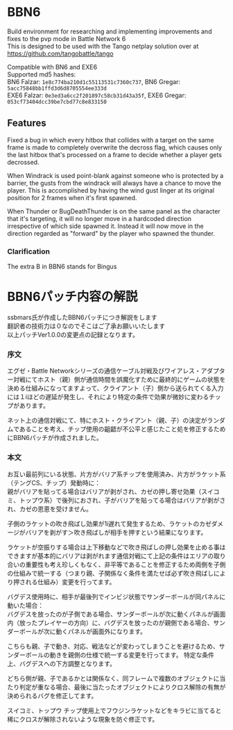 # BBN6
 
Build environment for researching and implementing improvements and fixes to the pvp mode in Battle Network 6  
This is designed to be used with the Tango netplay solution over at <https://github.com/tangobattle/tango>  

Compatible with BN6 and EXE6  
Supported md5 hashes:  
BN6 Falzar: `1e8c774ba210d1c55113531c7360c737`, BN6 Gregar: `5acc75848bb1ffd3d6d8705554ee333d`  
EXE6 Falzar: `0e3ed3a6cc2f201897c58cb31d43a35f`, EXE6 Gregar: `053cf73404dcc39be7cbd77c8e833150`  

## Features
Fixed a bug in which every hitbox that collides with a target on the same frame is made to completely overwrite the decross flag, which causes only the last hitbox that's processed on a frame to decide whether a player gets decrossed.  

When Windrack is used point-blank against someone who is protected by a barrier, the gusts from the windrack will always have a chance to move the player. This is accomplished by having the wind gust linger at its original position for 2 frames when it's first spawned.  

When Thunder or BugDeathThunder is on the same panel as the character that it's targeting, it will no longer move in a hardcoded direction irrespective of which side spawned it. Instead it will now move in the direction regarded as "forward" by the player who spawned the thunder.  

### Clarification
The extra B in BBN6 stands for Bingus  

# BBN6パッチ内容の解説 
ssbmars氏が作成したBBN6パッチにつき解説をします  
翻訳者の技術力は０なのでそこはご了承お願いいたします  
以上パッチVer1.0.0の変更点の記録となります。  

### 序文
エグゼ・Battle Networkシリーズの通信ケーブル対戦及びワイアレス・アダプター対戦にてホスト（親）側が通信時間を誤魔化すために最終的にゲームの状態を決める仕組みになってますよって、クライアント（子）側から送られてくる入力には１iほどの遅延が発生し、それにより特定の条件で効果が微妙に変わるチップがあります。  

ネット上の通信対戦にて、特にホスト・クライアント（親、子）の決定がランダムであることを考え、チップ使用の齟齬が不公平と感じたこと処を修正するためにBBN6パッチが作成されました。

### 本文
お互い最前列にいる状態、片方がバリア系チップを使用済み、片方がラケット系（テングCS、チップ）発動時に：  
親がバリアを貼ってる場合はバリアが剥がされ、カゼの押し寄せ効果（スイコミ、トップウ系）で後列におされ、子がバリアを貼ってる場合はバリアが剥がされ、カゼの恩恵を受けません。  

子側のラケットの吹き飛ばし効果が1i遅れて発生するため、ラケットのカゼダメージがバリアを剥がす＞吹き飛ばしが相手を押すという結果になります。  

ラケットが空振りする場合は上下移動などで吹き飛ばしの押し効果を止める事はできますが基本的にバリアは剥がれます通信対戦にて上記の条件はエリアの取り合いの重要性も考え珍しくもなく、非平等であることを修正するため両側を子側の仕組みで統一する（つまり親、子関係なく条件を満たせば必ず吹き飛ばしにより押される仕組み）変更を行ってます。  


バグデス使用時に、相手が最後列でインビジ状態でサンダーボールが同パネルに動いた場合：  
バグデスを放ったのが子側である場合、サンダーボールが次に動くパネルが画面内（放ったプレイヤーの方向）に、バグデスを放ったのが親側である場合、サンダーボールが次に動くパネルが画面外になります。

こちらも親、子で動き、対応、戦法などが変わってしまうことを避けるため、サンダーボールの動きを親側の仕様で統一する変更を行ってます。
特定な条件上、バグデスへの下方調整となります。


どちら側が親、子であるかとは関係なく、同フレームで複数のオブジェクトに当たり判定が重なる場合、最後に当たったオブジェクトによりクロス解除の有無が決められるバグを修正してます。  

スイコミ、トップウ チップ使用上でフウジンラケットなどをキラビに当てると稀にクロスが解除されないような現象を防ぐ修正です。

